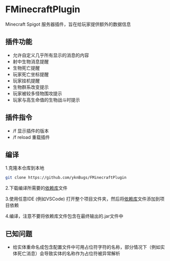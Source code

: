 # FMinecraftPlugin

Minecraft Spigot 服务器插件，旨在给玩家提供额外的数据信息

## 插件功能

- 允许自定义几乎所有显示的消息的内容
- 射中生物消息提醒
- 生物死亡提醒
- 玩家死亡坐标提醒
- 玩家挂机提醒
- 生物群系改变提示
- 玩家被较多怪物围攻提示
- 玩家与高生命值的生物战斗时提示

## 插件指令

- /f 显示插件的版本
- /f reload 重载插件

## 编译

1.克隆本仓库到本地

```bash
git clone https://github.com/yknBugs/FMinecraftPlugin
```

2.下载编译所需要的[依赖库](https://hub.spigotmc.org/nexus/content/repositories/snapshots/org/spigotmc/spigot-api/1.19.4-R0.1-SNAPSHOT/spigot-api-1.19.4-R0.1-20230531.075921-84-shaded.jar)文件

3.使用任意IDE (例如VSCode) 打开整个项目文件夹，然后将[依赖库](https://hub.spigotmc.org/nexus/content/repositories/snapshots/org/spigotmc/spigot-api/1.19.4-R0.1-SNAPSHOT/spigot-api-1.19.4-R0.1-20230531.075921-84-shaded.jar)文件添加到项目依赖

4.编译，注意不要将依赖库文件包含在最终输出的.jar文件中

## 已知问题

- 给实体重命名成包含配置文件中可用占位符字符的名称，部分情况下（例如实体死亡消息）会导致实体的名称作为占位符被异常解析
